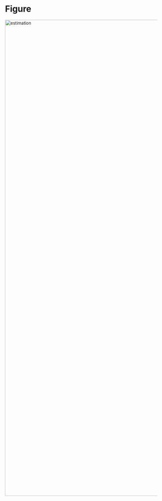 # Figure

<img width="1569" alt="estimation" src="https://user-images.githubusercontent.com/35065354/183422032-93200deb-6029-4854-b014-457ade773d2e.png">
